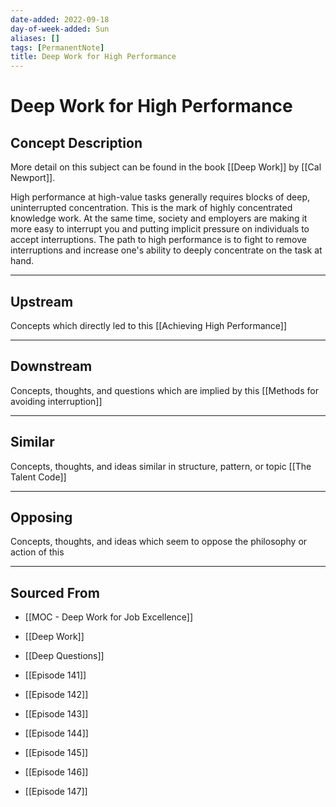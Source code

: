 ```yaml
---
date-added: 2022-09-18
day-of-week-added: Sun
aliases: []
tags: [PermanentNote]
title: Deep Work for High Performance
---
```


# Deep Work for High Performance

## Concept Description
More detail on this subject can be found in the book [[Deep Work]] by [[Cal Newport]].

High performance at high-value tasks generally requires blocks of deep, uninterrupted concentration. This is the mark of highly concentrated knowledge work. At the same time, society and employers are making it more easy to interrupt you and putting implicit pressure on individuals to accept interruptions. The path to high performance is to fight to remove interruptions and increase one's ability to deeply concentrate on the task at hand.

---
## Upstream
Concepts which directly led to this
[[Achieving High Performance]]

---
## Downstream
Concepts, thoughts, and questions which are implied by this
[[Methods for avoiding interruption]]

---
## Similar
Concepts, thoughts, and ideas similar in structure, pattern, or topic
[[The Talent Code]]

---
## Opposing
Concepts, thoughts, and ideas which seem to oppose the philosophy or action of this


---
## Sourced From
- [[MOC - Deep Work for Job Excellence]]
- [[Deep Work]]
- [[Deep Questions]]

- [[Episode 141]] 
- [[Episode 142]] 
- [[Episode 143]] 
- [[Episode 144]] 
- [[Episode 145]] 
- [[Episode 146]] 
- [[Episode 147]]
